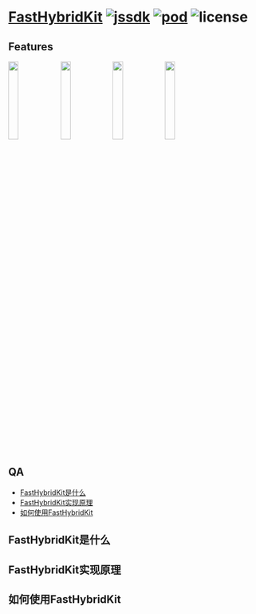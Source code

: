 # [FastHybridKit](http://361teach.com/2019/04/08/FastHybridKit/) [ ![jssdk](https://img.shields.io/badge/jssdk-0.0.1-green.svg)](http://mianshizhijia.oss-cn-hangzhou.aliyuncs.com/FastHybridKit/jssdk.js) [![pod](https://img.shields.io/badge/pod-1.6.1-brightgreen.svg)](https://cocoapods.org/) ![license](https://img.shields.io/badge/license-MIT-yellow.svg)


## Features
<div>
<img src="http://mianshizhijia.oss-cn-hangzhou.aliyuncs.com/resourse_image/nav.gif" width="20%"> 
  
<img src="http://mianshizhijia.oss-cn-hangzhou.aliyuncs.com/resourse_image/toNative.gif" width="20%">

<img src="http://mianshizhijia.oss-cn-hangzhou.aliyuncs.com/resourse_image/storage.gif" width="20%">

<img src="http://mianshizhijia.oss-cn-hangzhou.aliyuncs.com/resourse_image/other.gif" width="20%">
</div>

## QA
- [FastHybridKit是什么](#FastHybridKit是什么)
- [FastHybridKit实现原理](#FastHybridKit实现原理)
- [如何使用FastHybridKit](#如何使用FastHybridKit)

## FastHybridKit是什么

## FastHybridKit实现原理

## 如何使用FastHybridKit
